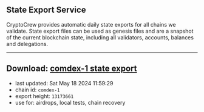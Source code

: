 ## State Export Service
CryptoCrew provides automatic daily state exports for all chains we validate. State export files can be used as genesis files and are a snapshot of the current blockchain state, including all validators, accounts, balances and delegations.

---
**Download: [comdex-1 state export](https://dl-eu2.ccvalidators.com/SERVICE/comdex/comdex-1_export_13173661.json)**
---

- last updated: Sat May 18 2024 11:59:29
- chain id: `comdex-1`
- export height: `13173661`
- use for: airdrops, local tests, chain recovery
